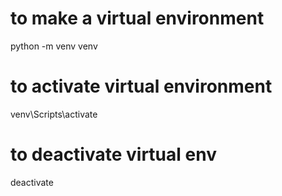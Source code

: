 # to make a virtual environment

python -m venv venv

# to activate virtual environment

venv\Scripts\activate

# to deactivate virtual env

deactivate